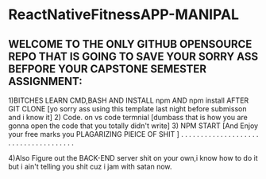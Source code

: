 # ReactNativeFitnessAPP-MANIPAL
WELCOME TO THE ONLY GITHUB OPENSOURCE REPO THAT IS GOING TO SAVE YOUR SORRY ASS BEFPORE YOUR CAPSTONE SEMESTER ASSIGNMENT: 
----------------------------------------------------------------------------------------------------------------------------------------------------------
1)BITCHES LEARN CMD,BASH AND INSTALL npm AND npm install AFTER GIT CLONE [yo sorry ass using this template last night before submisson and i know it]
2) Code. on vs code termnial [dumbass that is how you are gonna open the code that you totally didn't write]
3) NPM START [And Enjoy your free marks you PLAGARIZING PIEICE OF SHIT ]
.
.
.
.
.
.
.
.
.
.
.
.
.
.
.
.
.
.
.
.
.
.
.
.
.
.
.
.
.
.
.
.
.
.
.
.
.

4)Also Figure out the BACK-END server shit on your own,i know how to do it but i ain't telling you shit cuz i jam with satan now.
